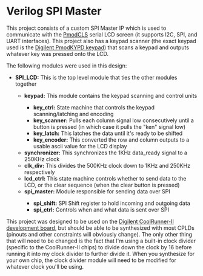 Verilog SPI Master
==================

This project consists of a custom SPI Master IP which is used to communicate with the <a href="https://www.digilentinc.com/Products/Detail.cfm?NavPath=2,401,473&Prod=PMOD-CLS">PmodCLS</a> serial LCD screen (it supports I2C, SPI, and UART interfaces). This project also has a keypad scanner (the exact keypad used is the <a href="http://www.digilentinc.com/Products/Detail.cfm?Prod=PMODKYPD">Digilent PmodKYPD keypad</a>) that scans a keypad and outputs whatever key was pressed onto the LCD.

The following modules were used in this design:
<ul>
	<li><strong>SPI_LCD:</strong> This is the top level module that ties the other modules together</li>
	<ul>
		<li><strong>keypad:</strong> This module contains the keypad scanning and control units</li>
		<ul>
			<li><strong>key_ctrl:</strong> State machine that controls the keypad scanning/latching and encoding</li>
			<li><strong>key_scanner:</strong> Pulls each column signal low consecutively until a button is pressed (in which case it pulls the "ken" signal low)</li>
			<li><strong>key_latch:</strong> This latches the data until it's ready to be shifted</li>
			<li><strong>key_encoder:</strong> This converted the row and column outputs to a usable ascii value for the LCD display</li>
		</ul>
		<li><strong>synchronizer:</strong> This synchronizes the 1KHz data_ready signal to a 250KHz clock</li>
		<li><strong>clk_div:</strong> This divides the 500KHz clock down to 1KHz and 250KHz respectively</li>
		<li><strong>lcd_ctrl:</strong> This state machine controls whether to send data to the LCD, or the clear sequence (when the clear button is pressed)</li>
		<li><strong>spi_master:</strong> Module responsible for sending data over SPI</li>
		<ul>
			<li><strong>spi_shift:</strong> SPI Shift register to hold incoming and outgoing data</li>
			<li><strong>spi_ctrl:</strong> Controls when and what data is sent over SPI</li>
		</ul>
	</ul>
</ul>

This project was designed to be used on the <a href="http://www.digilentinc.com/Products/Detail.cfm?NavPath=2,400,1000&Prod=CR2-STARTER">Digilent CoolRunner-II development board</a>, but should be able to be synthesized with most CPLDs (pinouts and other constraints will obviously change). The only other thing that will need to be changed is the fact that I'm using a built-in clock divider (specific to the CoolRunner-II chips) to divide down the clock by 16 before running it into my clock divider to further divide it. When you synthesize for your own chip, the clock divider module will need to be modified for whatever clock you'll be using.